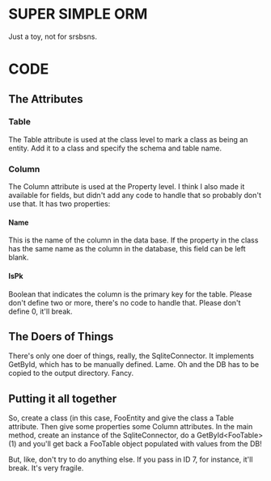 # SUPER SIMPLE ORM
Just a toy, not for srsbsns.

# CODE

## The Attributes

### Table
The Table attribute is used at the class level to mark a class as being an entity. Add it to a class and specify the schema and table name.

### Column
The Column attribute is used at the Property level. I think I also made it available for fields, but didn't add any code
to handle that so probably don't use that. It has two properties:

#### Name
This is the name of the column in the data base. If the property in the class has the same name as the column in the database, this field can be left blank.

#### IsPk
Boolean that indicates the column is the primary key for the table. Please don't define two or more, there's no code to handle that. Please don't define 0, it'll break.

## The Doers of Things
There's only one doer of things, really, the SqliteConnector. It implements GetById, which has to be manually defined. Lame. Oh and the DB has to be copied to the output directory. Fancy.

## Putting it all together
So, create a class (in this case, FooEntity and give the class a Table attribute. Then give some properties some Column attributes.
In the main method, create an instance of the SqliteConnector, do a GetById\<FooTable\>(1) and you'll get back a FooTable object populated with values from the DB!

But, like, don't try to do anything else. If you pass in ID 7, for instance, it'll break. It's very fragile.
